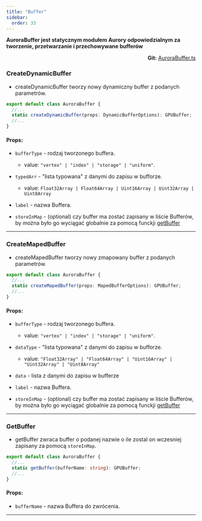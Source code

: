 ```yaml
---
title: "Buffer"
sidebar:
  order: 33
---
```


**AuroraBuffer jest statycznym modułem Aurory odpowiedzialnym za tworzenie, przetwarzanie i przechowywane bufferów**

<div style="text-align: right"> <b>Git:</b> <a
href="https://github.com/Tolethrien/GameEngine-core/blob/dev/src/core/aurora/auroraBuffer.ts" 
 style="cursor:pointer">AuroraBuffer.ts</a> </div>

### CreateDynamicBuffer

- createDynamicBuffer tworzy nowy dynamiczny buffer z podanych parametrów.

```ts title="AuroraBuffer.ts"
export default class AuroraBuffer {
  //...
  static createDynamicBuffer(props: DynamicBufferOptions): GPUBuffer;
  //...
}
```

#### Props:

- `bufferType` - rodzaj tworzonego buffera.

  - value: `"vertex" | "index" | "storage" | "uniform"`.

- `typedArr` - "lista typowana" z danymi do zapisu w bufforze.

  - value:
    `Float32Array | Float64Array | Uint16Array | Uint32Array | Uint8Array`

- `label` - nazwa Buffera.
- `storeInMap` - (optional) czy buffer ma zostać zapisany w liście Bufferów, by można było go wyciągać globalnie za pomocą funckji [getBuffer](#getbuffer)

<hr/>

### CreateMapedBuffer

- createMapedBuffer tworzy nowy zmapowany buffer z podanych parametrów.

```ts title="AuroraBuffer.ts"
export default class AuroraBuffer {
  //...
  static createMapedBuffer(props: MapedBufferOptions): GPUBuffer;
  //...
}
```

#### Props:

- `bufferType` - rodzaj tworzonego buffera.

  - value: `"vertex" | "index" | "storage" | "uniform"`.

- `dataType` - "lista typowana" z danymi do zapisu w bufforze.

  - value:
    `"Float32Array" | "Float64Array" | "Uint16Array" | "Uint32Array" | "Uint8Array"`

- `data` - lista z danymi do zapisu w bufferze
- `label` - nazwa Buffera.
- `storeInMap` - (optional) czy buffer ma zostać zapisany w liście Bufferów, by można było go wyciągać globalnie za pomocą funckji [getBuffer](#getbuffer)

<hr/>

### GetBuffer

- getBuffer zwraca buffer o podanej nazwie o ile zostal on wczesniej zapisany za pomocą `storeInMap`.

```ts title="AuroraBuffer.ts"
export default class AuroraBuffer {
  //...
  static getBuffer(bufferName: string): GPUBuffer;
  //...
}
```

#### Props:

- `bufferName` - nazwa Buffera do zwrócenia.

<hr/>

